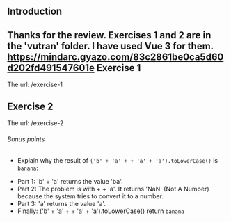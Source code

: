 Introduction
---
Thanks for the review. Exercises 1 and 2 are in the 'vutran' folder. I have used Vue 3 for them.
https://mindarc.gyazo.com/83c2861be0ca5d60d202fd491547601e
Exercise 1
---
The url: /exercise-1

Exercise 2
---
The url: /exercise-2

###### Bonus points

* Explain why the result of `('b' + 'a' + + 'a' + 'a').toLowerCase()` is `banana`:
- Part 1: 'b' + 'a' returns the value 'ba'.
- Part 2: The problem is with + + 'a'. It returns 'NaN' (Not A Number) because the system tries to convert it to a number.
- Part 3: 'a' returns the value 'a'.
- Finally: ('b' + 'a' + + 'a' + 'a').toLowerCase() return `banana`

